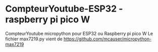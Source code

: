 # CompteurYoutube-ESP32 - raspberry pi pico W
CompteurYoutube micropython pour ESP32 ou Raspberry pi pico W
Le fichier max7219.py vient de https://github.com/mcauser/micropython-max7219
